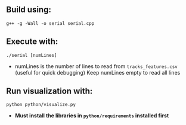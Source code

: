 ## Build using:
`g++ -g -Wall -o serial serial.cpp`

## Execute with:
`./serial [numLines]`
- numLines is the number of lines to read from `tracks_features.csv` (useful for quick debugging)
Keep numLines empty to read all lines 

## Run visualization with:
`python python/visualize.py`
- **Must install the libraries in `python/requirements` installed first**
